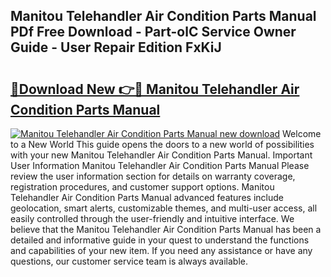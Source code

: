 ## Manitou Telehandler Air Condition Parts Manual PDf Free Download - Part-olC Service Owner Guide - User Repair Edition FxKiJ

# <h2><a href="http://bc50932.oget.top/?id=Manitou+Telehandler+Air+Condition+Parts+Manual">🔗Download New 👉🔴 Manitou Telehandler Air Condition Parts Manual</a></h2>

[![Manitou Telehandler Air Condition Parts Manual new download](https://i.imgur.com/5g1atiW.png)](http://bc50932.oget.top/?id=Manitou+Telehandler+Air+Condition+Parts+Manual)
Welcome to a New World This guide opens the doors to a new world of possibilities with your new Manitou Telehandler Air Condition Parts Manual. Important User Information Manitou Telehandler Air Condition Parts Manual Please review the user information section for details on warranty coverage, registration procedures, and customer support options. Manitou Telehandler Air Condition Parts Manual advanced features include geolocation, smart alerts, customizable themes, and multi-user access, all easily controlled through the user-friendly and intuitive interface. We believe that the Manitou Telehandler Air Condition Parts Manual has been a detailed and informative guide in your quest to understand the functions and capabilities of your new item. If you need any assistance or have any questions, our customer service team is always available.
